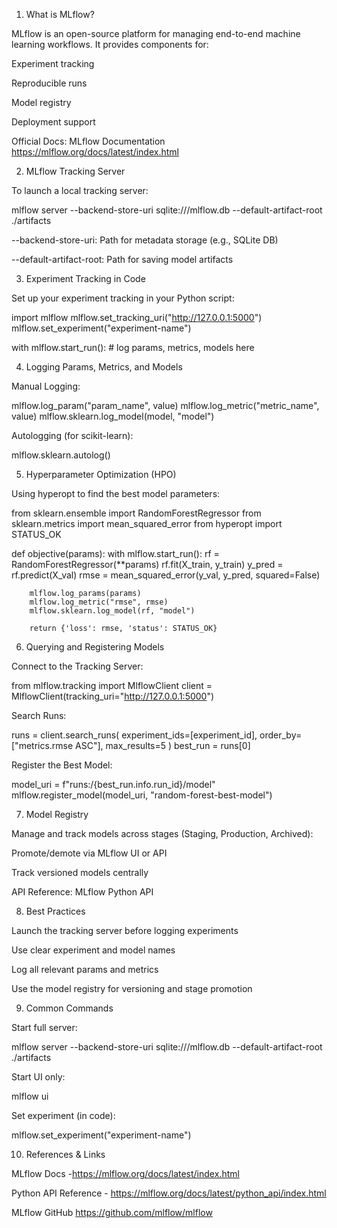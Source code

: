 1. What is MLflow?

MLflow is an open-source platform for managing end-to-end machine learning workflows. It provides components for:

Experiment tracking

Reproducible runs

Model registry

Deployment support

Official Docs: MLflow Documentation 
https://mlflow.org/docs/latest/index.html

2. MLflow Tracking Server

To launch a local tracking server:

mlflow server --backend-store-uri sqlite:///mlflow.db --default-artifact-root ./artifacts

--backend-store-uri: Path for metadata storage (e.g., SQLite DB)

--default-artifact-root: Path for saving model artifacts

3. Experiment Tracking in Code

Set up your experiment tracking in your Python script:

import mlflow
mlflow.set_tracking_uri("http://127.0.0.1:5000")
mlflow.set_experiment("experiment-name")

with mlflow.start_run():
    # log params, metrics, models here

4. Logging Params, Metrics, and Models

Manual Logging:

mlflow.log_param("param_name", value)
mlflow.log_metric("metric_name", value)
mlflow.sklearn.log_model(model, "model")

Autologging (for scikit-learn):

mlflow.sklearn.autolog()

5. Hyperparameter Optimization (HPO)

Using hyperopt to find the best model parameters:

from sklearn.ensemble import RandomForestRegressor
from sklearn.metrics import mean_squared_error
from hyperopt import STATUS_OK

def objective(params):
    with mlflow.start_run():
        rf = RandomForestRegressor(**params)
        rf.fit(X_train, y_train)
        y_pred = rf.predict(X_val)
        rmse = mean_squared_error(y_val, y_pred, squared=False)

        mlflow.log_params(params)
        mlflow.log_metric("rmse", rmse)
        mlflow.sklearn.log_model(rf, "model")

        return {'loss': rmse, 'status': STATUS_OK}

6. Querying and Registering Models

Connect to the Tracking Server:

from mlflow.tracking import MlflowClient
client = MlflowClient(tracking_uri="http://127.0.0.1:5000")

Search Runs:

runs = client.search_runs(
    experiment_ids=[experiment_id],
    order_by=["metrics.rmse ASC"],
    max_results=5
)
best_run = runs[0]

Register the Best Model:

model_uri = f"runs:/{best_run.info.run_id}/model"
mlflow.register_model(model_uri, "random-forest-best-model")

7. Model Registry

Manage and track models across stages (Staging, Production, Archived):

Promote/demote via MLflow UI or API

Track versioned models centrally

API Reference: MLflow Python API

8. Best Practices

Launch the tracking server before logging experiments

Use clear experiment and model names

Log all relevant params and metrics

Use the model registry for versioning and stage promotion

9. Common Commands

Start full server:

mlflow server --backend-store-uri sqlite:///mlflow.db --default-artifact-root ./artifacts

Start UI only:

mlflow ui

Set experiment (in code):

mlflow.set_experiment("experiment-name")

10. References & Links

MLflow Docs -https://mlflow.org/docs/latest/index.html

Python API Reference - https://mlflow.org/docs/latest/python_api/index.html

MLflow GitHub https://github.com/mlflow/mlflow